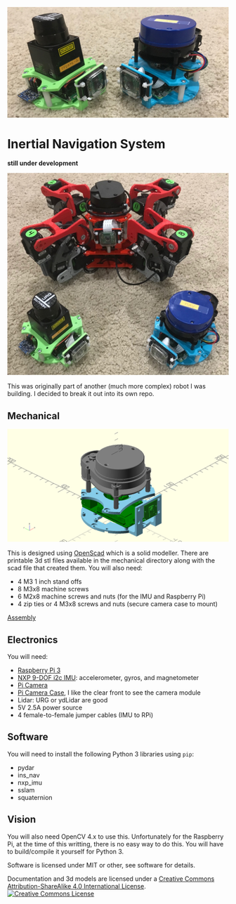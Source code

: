 ![](pics/ins-hw.jpg)

# Inertial Navigation System

**still under development**

![](pics/robot.jpg)

This was originally part of another (much more complex) robot I was building. I decided to break it out into its own repo.

## Mechanical

![](mechanical/ins_rpi.png)

This is designed using [OpenScad](http://www.openscad.org/) which is a solid modeller. There are printable 3d stl files available in the mechanical directory along with the scad file that created them. You will also need:

- 4 M3 1 inch stand offs
- 8 M3x8 machine screws
- 6 M2x8 machine screws and nuts (for the IMU and Raspberry Pi)
- 4 zip ties or 4 M3x8 screws and nuts (secure camera case to mount)

[Assembly](assembly.html)

## Electronics

You will need:

- [Raspberry Pi 3](https://www.adafruit.com/product/3055)
- [NXP 9-DOF i2c IMU](https://www.adafruit.com/product/3463): accelerometer, gyros, and magnetometer
- [Pi Camera](https://www.adafruit.com/product/3099)
- [Pi Camera Case](https://www.adafruit.com/product/3253), I like the clear front to see the camera module
- Lidar: URG or ydLidar are good
- 5V 2.5A power source
- 4 female-to-female jumper cables (IMU to RPi)

## Software

You will need to install the following Python 3 libraries using `pip`:

- pydar
- ins_nav
- nxp_imu
- sslam
- squaternion

## Vision

You will also need OpenCV 4.x to use this. Unfortunately for the Raspberry Pi, at the time of this writting, there is no easy way to do this. You will have to build/compile it yourself for Python 3.


<footer>
Software is licensed under MIT or other, see software for details.

Documentation and 3d models are licensed under a <a rel="license" href="http://creativecommons.org/licenses/by-sa/4.0/">Creative Commons Attribution-ShareAlike 4.0 International License</a>.
<br />
<a rel="license" href="http://creativecommons.org/licenses/by-sa/4.0/">
<img alt="Creative Commons License" style="border-width:0; width:100px;" src="https://i.creativecommons.org/l/by-sa/4.0/88x31.png" />
</a>
</footer>
